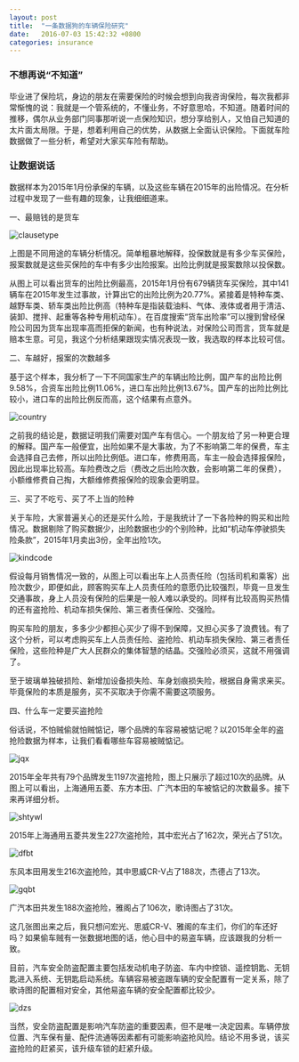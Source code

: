 ```yaml
---
layout: post
title:  "一条数据狗的车辆保险研究"
date:   2016-07-03 15:42:32 +0800
categories: insurance
---
```

### 不想再说“不知道”

毕业进了保险坑，身边的朋友在需要保险的时候会想到向我咨询保险，每次我都非常惭愧的说：我就是一个管系统的，不懂业务，不好意思哈，不知道。随着时间的推移，偶尔从业务部门同事那听说一点保险知识，想分享给别人，又怕自己知道的太片面太局限。于是，想着利用自己的优势，从数据上全面认识保险。下面就车险数据做了一些分析，希望对大家买车险有帮助。

### 让数据说话

数据样本为2015年1月份承保的车辆，以及这些车辆在2015年的出险情况。在分析过程中发现了一些有趣的现象，让我细细道来。

一、最赔钱的是货车

![clausetype]({{site.baseurl}}/pictures/baoxian1/clausetype.jpg)

上图是不同用途的车辆分析情况。简单粗暴地解释，投保数就是有多少车买保险，报案数就是这些买保险的车中有多少出险报案。出险比例就是报案数除以投保数。

从图上可以看出货车的出险比例最高，2015年1月份有679辆货车买保险，其中141辆车在2015年发生过事故，计算出它的出险比例为20.77%。紧接着是特种车类、越野车类、轿车类出险比例高（特种车是指装载油料、气体、液体或者用于清洁、装卸、搅拌、起重等各种专用机动车）。在百度搜索“货车出险率”可以搜到曾经保险公司因为货车出现率高而拒保的新闻，也有种说法，对保险公司而言，货车就是赔本生意。可见，我这个分析结果跟现实情况表现一致，我选取的样本比较可信。

二、车越好，报案的次数越多

基于这个样本，我分析了一下不同国家生产的车辆出险比例，国产车的出险比例9.58%，合资车出险比例11.06%，进口车出险比例13.67%。国产车的出险比例比较小，进口车的出险比例反而高，这个结果有点意外。

![country]({{site.baseurl}}/pictures/baoxian1/country.png)

之前我的结论是，数据证明我们需要对国产车有信心。一个朋友给了另一种更合理的解释。国产车一般便宜，出险如果不是大事故，为了不影响第二年的保费，车主会选择自己去修，所以出险比例低。进口车，修费用高，车主一般会选择报保险，因此出现率比较高。车险费改之后（费改之后出险次数，会影响第二年的保费），小额维修费自己掏，大额维修费报保险的现象会更明显。

三、买了不吃亏、买了不上当的险种

关于车险，大家普遍关心的还是买什么险，于是我统计了一下各险种的购买和出险情况。数据剔除了购买数据少，出险数据也少的个别险种，比如“机动车停驶损失险条款”，2015年1月卖出3份，全年出险1次。

![kindcode]({{site.baseurl}}/pictures/baoxian1/kindcode.png)

假设每月销售情况一致的，从图上可以看出车上人员责任险（包括司机和乘客）出险次数少，即便如此，顾客购买车上人员责任险的意愿仍比较强烈，毕竟一旦发生交通事故，身上人员没有保险的后果是一般人难以承受的。同样有比较高购买热情的还有盗抢险、机动车损失保险、第三者责任保险、交强险。

购买车险的朋友，多多少少都担心买少了得不到保障，又担心买多了浪费钱。有了这个分析，可以考虑购买车上人员责任险、盗抢险、机动车损失保险、第三者责任保险，这些险种是广大人民群众的集体智慧的结晶。交强险必须买，这就不用强调了。

至于玻璃单独破损险、新增加设备损失险、车身划痕损失险，根据自身需求来买。毕竟保险的本质是服务，买不买取决于你需不需要这项服务。

四、什么车一定要买盗抢险

俗话说，不怕贼偷就怕贼惦记，哪个品牌的车容易被惦记呢？以2015年全年的盗抢险数据为样本，让我们看看哪些车容易被贼惦记。

![jqx]({{site.baseurl}}/pictures/baoxian1/jqx.png)

2015年全年共有79个品牌发生1197次盗抢险，图上只展示了超过10次的品牌。从图上可以看出，上海通用五菱、东方本田、广汽本田的车被惦记的次数最多。接下来再详细分析。

![shtywl]({{site.baseurl}}/pictures/baoxian1/shtywl.png)

2015年上海通用五菱共发生227次盗抢险，其中宏光占了162次，荣光占了51次。

![dfbt]({{site.baseurl}}/pictures/baoxian1/dfbt.png)

东风本田用发生216次盗抢险，其中思威CR-V占了188次，杰德占了13次。

![gqbt]({{site.baseurl}}/pictures/baoxian1/gqbt.png)

广汽本田共发生188次盗抢险，雅阁占了106次，歌诗图占了31次。

这几张图出来之后，我只想问宏光、思威CR-V、雅阁的车主们，你们的车还好吗？如果偷车贼有一张数据地图的话，他心目中的易盗车辆，应该跟我的分析一致。

目前，汽车安全防盗配置主要包括发动机电子防盗、车内中控锁、遥控钥匙、无钥匙进入系统、无钥匙启动系统。车辆容易被盗跟车辆的安全配置有一定关系，除了歌诗图的配置相对安全，其他易盗车辆的安全配置都比较少。

![dzs]({{site.baseurl}}/pictures/baoxian1/dzs.png)

当然，安全防盗配置是影响汽车防盗的重要因素，但不是唯一决定因素。车辆停放位置、汽车保有量、配件流通等因素都有可能影响盗抢风险。结论不用多说，该买盗抢险的赶紧买，该升级车锁的赶紧升级。

